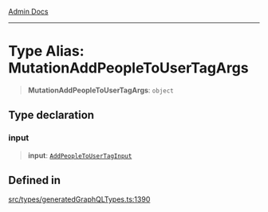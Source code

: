 [Admin Docs](/)

***

# Type Alias: MutationAddPeopleToUserTagArgs

> **MutationAddPeopleToUserTagArgs**: `object`

## Type declaration

### input

> **input**: [`AddPeopleToUserTagInput`](AddPeopleToUserTagInput.md)

## Defined in

[src/types/generatedGraphQLTypes.ts:1390](https://github.com/Suyash878/talawa-api/blob/cfd688207611ba245c99edd8dbaccb2cdbf6a043/src/types/generatedGraphQLTypes.ts#L1390)
